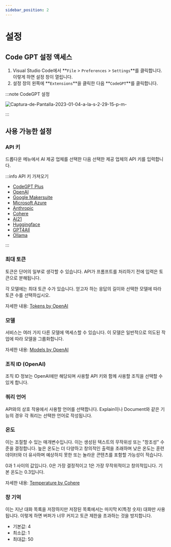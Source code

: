 ```yaml
---
sidebar_position: 2
---
```


# 설정

## Code GPT 설정 액세스
1. Visual Studio Code에서 **`File` > `Preferences` > `Settings`**를 클릭합니다. 이렇게 하면 설정 창이 열립니다.
2. 설정 창의 왼쪽에 **`Extensions`**을 클릭한 다음 **`CodeGPT`**를 클릭합니다.

:::note CodeGPT 설정

![Captura-de-Pantalla-2023-01-04-a-la-s-2-29-15-p-m-](https://github-production-user-asset-6210df.s3.amazonaws.com/6216945/274431737-b31ae5a8-8636-4a75-a32b-79062d0087de.png)

:::

## 사용 가능한 설정

### API 키

드롭다운 메뉴에서 AI 제공 업체를 선택한 다음 선택한 제공 업체의 API 키를 입력합니다.

:::info API 키 가져오기

- [CodeGPT Plus](/docs/tutorial-ai-providers/judini)
- [OpenAI](/docs/tutorial-ai-providers/openai)
- [Google Makersuite](/docs/tutorial-ai-providers/google)
- [Microsoft Azure](/docs/tutorial-ai-providers/microsoft-azure)
- [Anthropic](/docs/tutorial-ai-providers/anthropic)
- [Cohere](/docs/tutorial-ai-providers/cohere)
- [AI21](/docs/tutorial-ai-providers/ai21)
- [Huggingface](/docs/tutorial-ai-providers/huggingface)
- [GPT4All](/docs/tutorial-ai-providers/gpt4all)
- [Ollama](/docs/tutorial-ai-providers/judini)
  
:::

### 최대 토큰
토큰은 단어의 일부로 생각할 수 있습니다. API가 프롬프트를 처리하기 전에 입력은 토큰으로 분해됩니다.

각 모델에는 최대 토큰 수가 있습니다. 얻고자 하는 응답의 길이와 선택한 모델에 따라 토큰 수를 선택하십시오.

자세한 내용: [Tokens by OpenAI](https://help.openai.com/en/articles/4936856-what-are-tokens-and-how-to-count-them)

### 모델
서비스는 여러 가지 다른 모델에 액세스할 수 있습니다. 이 모델은 일반적으로 의도된 작업에 따라 모델을 그룹화합니다.

자세한 내용: [Models by OpenAI](https://beta.openai.com/docs/models/overview)

### 조직 ID (OpenAI)
조직 ID 정보는 OpenAI에만 해당되며 사용할 API 키와 함께 사용할 조직을 선택할 수 있게 합니다.

### 쿼리 언어
API와의 상호 작용에서 사용할 언어를 선택합니다. Explain이나 Document와 같은 기능의 경우 각 쿼리는 선택한 언어로 작성됩니다.

### 온도
이는 조절할 수 있는 매개변수입니다. 이는 생성된 텍스트의 무작위성 또는 "창조성" 수준을 결정합니다. 높은 온도는 더 다양하고 창의적인 출력을 초래하며 낮은 온도는 훈련 데이터와 더 유사하며 예상하지 못한 또는 놀라운 콘텐츠를 포함할 가능성이 적습니다.

0과 1 사이의 값입니다. 0은 가장 결정적이고 1은 가장 무작위적이고 창의적입니다. 기본 온도는 0.3입니다.

자세한 내용: [Temperature by Cohere](https://docs.cohere.ai/docs/temperature)

### 창 기억
이는 지난 대화 목록을 저장하지만 저장된 목록에서는 마지막 K(특정 숫자) 대화만 사용됩니다. 이렇게 하면 버퍼가 너무 커지고 토큰 제한을 초과하는 것을 방지합니다.

- 기본값: 4
- 최소값: 1
- 최대값: 50
